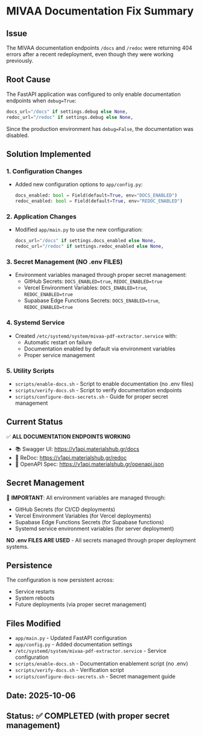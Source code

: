 # MIVAA Documentation Fix Summary

## Issue
The MIVAA documentation endpoints `/docs` and `/redoc` were returning 404 errors after a recent redeployment, even though they were working previously.

## Root Cause
The FastAPI application was configured to only enable documentation endpoints when `debug=True`:
```python
docs_url="/docs" if settings.debug else None,
redoc_url="/redoc" if settings.debug else None,
```

Since the production environment has `debug=False`, the documentation was disabled.

## Solution Implemented

### 1. Configuration Changes
- Added new configuration options to `app/config.py`:
  ```python
  docs_enabled: bool = Field(default=True, env="DOCS_ENABLED")
  redoc_enabled: bool = Field(default=True, env="REDOC_ENABLED")
  ```

### 2. Application Changes
- Modified `app/main.py` to use the new configuration:
  ```python
  docs_url="/docs" if settings.docs_enabled else None,
  redoc_url="/redoc" if settings.redoc_enabled else None,
  ```

### 3. Secret Management (NO .env FILES)
- Environment variables managed through proper secret management:
  - GitHub Secrets: `DOCS_ENABLED=true`, `REDOC_ENABLED=true`
  - Vercel Environment Variables: `DOCS_ENABLED=true`, `REDOC_ENABLED=true`
  - Supabase Edge Functions Secrets: `DOCS_ENABLED=true`, `REDOC_ENABLED=true`

### 4. Systemd Service
- Created `/etc/systemd/system/mivaa-pdf-extractor.service` with:
  - Automatic restart on failure
  - Documentation enabled by default via environment variables
  - Proper service management

### 5. Utility Scripts
- `scripts/enable-docs.sh` - Script to enable documentation (no .env files)
- `scripts/verify-docs.sh` - Script to verify documentation endpoints
- `scripts/configure-docs-secrets.sh` - Guide for proper secret management

## Current Status
✅ **ALL DOCUMENTATION ENDPOINTS WORKING**

- 📚 Swagger UI: https://v1api.materialshub.gr/docs
- 📖 ReDoc: https://v1api.materialshub.gr/redoc  
- 🔧 OpenAPI Spec: https://v1api.materialshub.gr/openapi.json

## Secret Management
🚨 **IMPORTANT**: All environment variables are managed through:
- GitHub Secrets (for CI/CD deployments)
- Vercel Environment Variables (for Vercel deployments)
- Supabase Edge Functions Secrets (for Supabase functions)
- Systemd service environment variables (for server deployment)

**NO .env FILES ARE USED** - All secrets managed through proper deployment systems.

## Persistence
The configuration is now persistent across:
- Service restarts
- System reboots
- Future deployments (via proper secret management)

## Files Modified
- `app/main.py` - Updated FastAPI configuration
- `app/config.py` - Added documentation settings
- `/etc/systemd/system/mivaa-pdf-extractor.service` - Service configuration
- `scripts/enable-docs.sh` - Documentation enablement script (no .env)
- `scripts/verify-docs.sh` - Verification script
- `scripts/configure-docs-secrets.sh` - Secret management guide

## Date: 2025-10-06
## Status: ✅ COMPLETED (with proper secret management)
